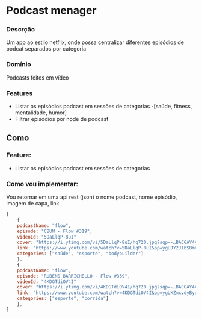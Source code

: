 
# Podcast menager

### Descrção 
Um app ao estilo netflix, onde possa centralizar diferentes episódios de podcat separados por categoria

### Domínio
Podcasts feitos em vídeo

### Features
- Listar os episódios podcast em sessões de categorias 
    -[saúde, fitness, mentalidade, humor]
- Filtrar episódios por node de podcast

## Como

### Feature:
- Listar os episódios podcast em sessões de categorias

### Como vou implementar:
Vou retornar em uma api rest (json) o nome podcast, nome episódio, imagem de capa, link

```js
[
    {
    podcastName: "flow",
    episode: "CBUM - Flow #319",
    videoId: "5DaLlqP-8uI"
    cover: "https://i.ytimg.com/vi/5DaLlqP-8uI/hq720.jpg?sqp=-…BACGAY4AUAB&rs=AOn4CLDWPwejg-3AzJsHdhwFEEjnmtiZ1Q",
    link: "https://www.youtube.com/watch?v=5DaLlqP-8uI&pp=ygUJY2J1bSBmbG93",
    categories: ["saúde", "esporte", "bodybuilder"]
    },
    {
    podcastName: "flow",
    episode: "RUBENS BARRICHELLO - Flow #339",
    videoId: "4KDGTdiOV4I"
    cover: "https://i.ytimg.com/vi/4KDGTdiOV4I/hq720.jpg?sqp=-…BACGAY4AUAB&rs=AOn4CLDgyHAUb9vIwNYXr8G6ZPXKWyU__A",
    link: "https://www.youtube.com/watch?v=4KDGTdiOV4I&pp=ygUXZmxvdyBydWJlbnMgYmFycmljaGVsbG8%3D",
    categories: ["esporte", "corrida"]
    },
]

```